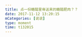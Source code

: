 ```yaml
---
title: 点一份糖醋里脊送来的糖醋肥肉？？
date: 2017-11-12 13:20:15
mCategories: [说说]
type: moment
time: t132015
---
```


<div id="pics-20171112132015"></div>

<script src="/lib/moment/pics.js"></script>
<script>
var data = [
    {"link": "2017-11-12_000000.jpeg", "type": "shuoshuo"}
];
picsRender(data, "pics-20171112132015");
</script>
